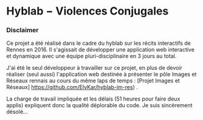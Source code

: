 # Hyblab − Violences Conjugales

### Disclaimer

Ce projet a été réalisé dans le cadre du hyblab sur les récits interactifs de Rennes en 2016. Il s'agissait de développer une application web interactive et dynamique avec une équipe pluri-disciplinaire en 3 jours au total.

J'ai été le seul développeur à travailler sur ce projet, en plus de devoir réaliser (seul aussi) l'application web destinée à présenter le pôle Images et Réseaux rennais au cours du même laps de temps : [Projet Images et Réseaux] https://github.com/ElyKar/hyblab-im-res) .

La charge de travail impliquée et les délais (51 heures pour faire deux applis) expliquent donc la qualité déplorable du code. Je suis sincèrement désolé...
